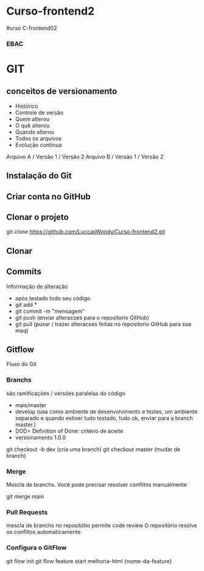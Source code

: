 # Curso-frontend2

#urso C-frontend02


### EBAC

# GIT
## conceitos de versionamento
- Histórico
- Controle de versão
- Quem alterou
- O quê alterou
- Quando alterou
- Todos os arquivos
- Evolução continua

Arquivo A / Versão 1 / Versão 2
Arquivo B / Versão 1 / Versão 2

## Instalação do Git

## Criar conta no GitHub

## Clonar o projeto
git clone https://github.com/LuccasWoody/Curso-frontend2.git
## Clonar  

## Commits
Informação de alteração
- após testado todo seu código
- git add *
- git commit -m "mensagem"
- git push (enviar alteracoes para o repositorio GitHub)
- git pull (puxar / trazer alteracoes feitas no repositorio GitHub para sua maq) 

## Gitflow
Fluxo do Git


### Branchs
 são ramificações / versões paralelas do código
 - mais/master
 - develop (usa como ambiente de desenvolvimento e testes, um ambiente separado e quando estiver tudo testado, tudo ok, enviar para a branch master.)
 - DOD= Definition of Done: critério de aceite
 - versionamento 1.0.0

 git checkout -b dev (cria uma branch)
 git checkout master (mudar de branch)


 ### Merge
 Mescla de branchs.
 Você pode precisar resolver conflitos manualmente

 git merge main


 ### Pull Requests
 mescla de branchs no repositótio
 permite code review
 O repositório resolve os conflitos automaticamente


 ### Configura o  GitFlow
 git flow init
 git flow feature start melhoria-html {nome-da-feature}
